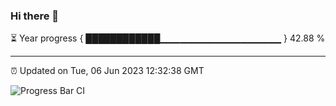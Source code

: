 ### Hi there 👋

⏳ Year progress { ████████████▁▁▁▁▁▁▁▁▁▁▁▁▁▁▁▁▁▁ } 42.88 %

---

⏰ Updated on Tue, 06 Jun 2023 12:32:38 GMT

![Progress Bar CI](https://github.com/liununu/liununu/workflows/Progress%20Bar%20CI/badge.svg)
